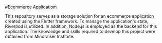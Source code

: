 #Ecommerce Applicatiom

This repository serves as a storage solution for an ecommerce application created using the Flutter framework. To manage the application's state, Riverpod is utilized. In addition, Node.js is employed as the backend for this application. The knowledge and skills required to develop this project were obtained from Mindraiser Institute.

